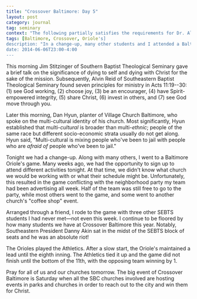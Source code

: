```yaml
---
title: "Crossover Baltimore: Day 5"
layout: post
category: journal
tag: seminary
context: "The following partially satisfies the requirements for Dr. Alvin Reid's Crossover Baltimore class at Southeastern Baptist Theological Seminary."
tags: [Baltimore, Crossover, Oriole's]
description: "In a change-up, many other students and I attended a Baltimore Oriole's baseball game."
date: 2014-06-06T23:00-4:00
---
```


This morning Jim Stitzinger of Southern Baptist Theological Seminary gave a brief talk on the significance of dying to self and dying with Christ for the sake of the mission. Subsequently, Alvin Reid of Southeastern Baptist Theological Seminary found seven principles for ministry in Acts 11:19--30: (1) see God working, (2) choose joy, (3) be an encourager, (4) have Spirit-empowered integrity, (5) share Christ, (6) invest in others, and (7) see God move through you.

Later this morning, Dan Hyun, planter of Village Church Baltimore, who spoke on the multi-cultural identity of his church. Most significantly, Hyun established that multi-*cultural* is broader than multi-*ethnic*; people of the same race but different socio-economic strata usually do not get along. Hyun said, "Multi-cultural is mixing people who've been to jail with people who are *afraid of* people who've been to jail."

Tonight we had a change-up. Along with many others, I went to a Baltimore Oriole's game. Many weeks ago, we had the opportunity to sign up to attend different activities tonight. At that time, we didn't know what church we would be working with or what their schedule might be. Unfortunately, this resulted in the game conflicting with the neighborhood party my team had been advertising all week. Half of the team was still free to go to the party, while most others went to the game, and some went to another church's "coffee shop" event. 

Arranged through a friend, I rode to the game with three other SEBTS students I had never met—not even this week. I continue to be floored by how many students we have at Crossover Baltimore this year. Notably, Southeastern President Danny Akin sat in the midst of the SEBTS block of seats and he was an absolute riot! 

The Orioles played the Athletics. After a slow start, the Oriole's maintained a lead until the eighth inning. The Athletics tied it up and the game did not finish until the bottom of the 11th, with the opposing team winning by 1.

Pray for all of us and our churches tomorrow. The big event of Crossover Baltimore is Saturday when all the SBC churches involved are hosting events in parks and churches in order to reach out to the city and win them for Christ.
